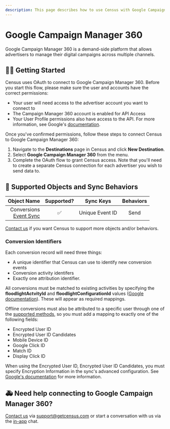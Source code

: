 ```yaml
---
description: This page describes how to use Census with Google Campaign Manager 360.
---
```


# Google Campaign Manager 360

Google Campaign Manager 360 is a demand-side platform that allows advertisers to manage their digital campaigns across multiple channels.

## 🏃‍♀️ Getting Started

Census uses OAuth to connect to Google Campaign Manager 360. Before you start this flow, please make sure the user and accounts have the correct permissions:
- Your user will need access to the advertiser account you want to connect to
- The Campaign Manager 360 account is enabled for API Access
- Your User Profile permissions also have access to the API.
For more information, see Google's [documentation](https://developers.google.com/doubleclick-advertisers/getting_started).

Once you've confirmed permissions, follow these steps to connect Census to Google Campaign Manager 360:
1. Navigate to the **Destinations** page in Census and click **New Destination**.
2. Select **Google Campaign Manager 360** from the menu.
3. Complete the OAuth flow to grant Census access. Note that you'll need to create a separate Census connection for each advertiser you wish to send data to.

## 🔀 Supported Objects and Sync Behaviors <a href="#supported-objects-and-sync-behaviors" id="supported-objects-and-sync-behaviors"></a>

| **Object Name** | **Supported?** | **Sync Keys**  | **Behaviors** |
| --------------: | :------------: | :------------: |:-------------:|
| Conversions <br> [Event Sync](/basics/data-models-and-entities/defining-source-data/events#defining-event-syncs)         |        ✅      | Unique Event ID |     Send      |

[Contact us](mailto:support@getcensus.com) if you want Census to support more objects and/or behaviors.

### Conversion Identifiers

Each conversion record will need three things:
- A unique identifier that Census can use to identify new conversion events
- Conversion activity identifers
- Exactly one attribution identifier.

All conversions must be matched to existing activities by specifying the **floodlightActvityId** and **floodlightConfigurationId** values ([Google documentation](https://developers.google.com/doubleclick-advertisers/guides/conversions_overview#match_conversions_to_activities)). These will appear as required mappings.

Offline conversions must also be attributed to a specific user through one of the [supported methods](https://developers.google.com/doubleclick-advertisers/guides/conversions_overview#match_conversions_to_activities), so you must add a mapping to exactly one of the following fields:
- Encrypted User ID
- Encrypted User ID Candidates
- Mobile Device ID
- Google Click ID
- Match ID
- Display Click ID

When using the Encrypted User ID, Encrypted User ID Candidates, you must specify Encryption Information in the sync's advanced configuration. See [Google's documentation](https://developers.google.com/doubleclick-advertisers/guides/conversions_upload#specify_encryption_info) for more information.


## 🚑 Need help connecting to Google Campaign Manager 360?

[Contact us](mailto:support@getcensus.com) via support@getcensus.com or start a conversation with us via the [in-app](https://app.getcensus.com) chat.
